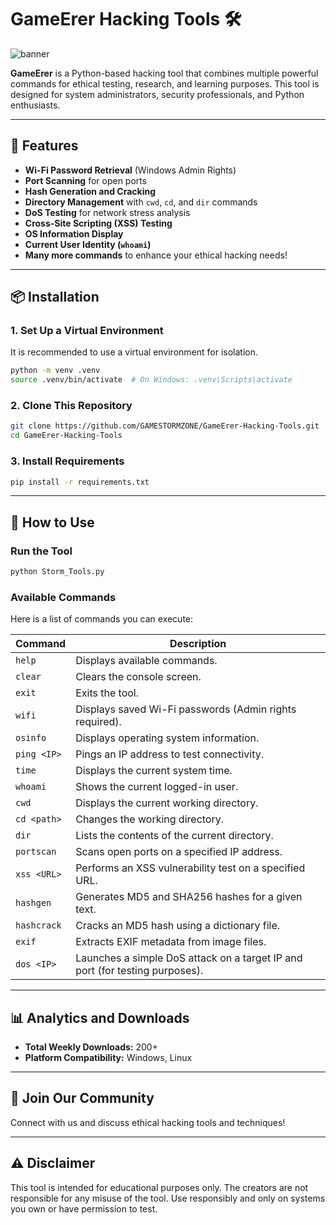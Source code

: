 
# GameErer Hacking Tools 🛠️

![banner](https://your-repo-banner-image-link)

**GameErer** is a Python-based hacking tool that combines multiple powerful commands for ethical testing, research, and learning purposes. This tool is designed for system administrators, security professionals, and Python enthusiasts.

---

## 🌟 Features
- **Wi-Fi Password Retrieval** (Windows Admin Rights)
- **Port Scanning** for open ports
- **Hash Generation and Cracking**
- **Directory Management** with `cwd`, `cd`, and `dir` commands
- **DoS Testing** for network stress analysis
- **Cross-Site Scripting (XSS) Testing**
- **OS Information Display**
- **Current User Identity (`whoami`)**
- **Many more commands** to enhance your ethical hacking needs!

---

## 📦 Installation

### 1. **Set Up a Virtual Environment**
It is recommended to use a virtual environment for isolation.
```bash
python -m venv .venv
source .venv/bin/activate  # On Windows: .venv\Scripts\activate
```

### 2. **Clone This Repository**
```bash
git clone https://github.com/GAMESTORMZONE/GameErer-Hacking-Tools.git
cd GameErer-Hacking-Tools
```

### 3. **Install Requirements**
```bash
pip install -r requirements.txt
```

---

## 🚀 How to Use

### Run the Tool
```bash
python Storm_Tools.py
```

### Available Commands

Here is a list of commands you can execute:

| Command        | Description                                                |
|----------------|------------------------------------------------------------|
| `help`         | Displays available commands.                               |
| `clear`        | Clears the console screen.                                 |
| `exit`         | Exits the tool.                                            |
| `wifi`         | Displays saved Wi-Fi passwords (Admin rights required).    |
| `osinfo`       | Displays operating system information.                     |
| `ping <IP>`    | Pings an IP address to test connectivity.                  |
| `time`         | Displays the current system time.                          |
| `whoami`       | Shows the current logged-in user.                          |
| `cwd`          | Displays the current working directory.                    |
| `cd <path>`    | Changes the working directory.                             |
| `dir`          | Lists the contents of the current directory.               |
| `portscan`     | Scans open ports on a specified IP address.                |
| `xss <URL>`    | Performs an XSS vulnerability test on a specified URL.     |
| `hashgen`      | Generates MD5 and SHA256 hashes for a given text.          |
| `hashcrack`    | Cracks an MD5 hash using a dictionary file.                |
| `exif`         | Extracts EXIF metadata from image files.                   |
| `dos <IP>`     | Launches a simple DoS attack on a target IP and port (for testing purposes). |

---

## 📊 Analytics and Downloads

- **Total Weekly Downloads:** 200+
- **Platform Compatibility:** Windows, Linux

---

## 💬 Join Our Community

Connect with us and discuss ethical hacking tools and techniques!

---

## ⚠️ Disclaimer

This tool is intended for educational purposes only. The creators are not responsible for any misuse of the tool. Use responsibly and only on systems you own or have permission to test.
